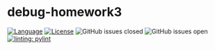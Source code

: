 # debug-homework3
[![Language](https://img.shields.io/badge/language-python-brightgreen.svg)](https://www.python.org/)
[![License](https://img.shields.io/badge/license-MIT-blue.svg)](https://github.com/csc510-group11/debug-homework3/blob/master/LICENSE)
![GitHub issues closed](https://img.shields.io/github/issues/csc510-group11/debug-homework3)
![GitHub issues open](https://img.shields.io/github/issues/csc510-group11/debug-homework3)
[![linting: pylint](https://img.shields.io/badge/linting-pylint-yellowgreen)](https://github.com/pylint-dev/pylint)
